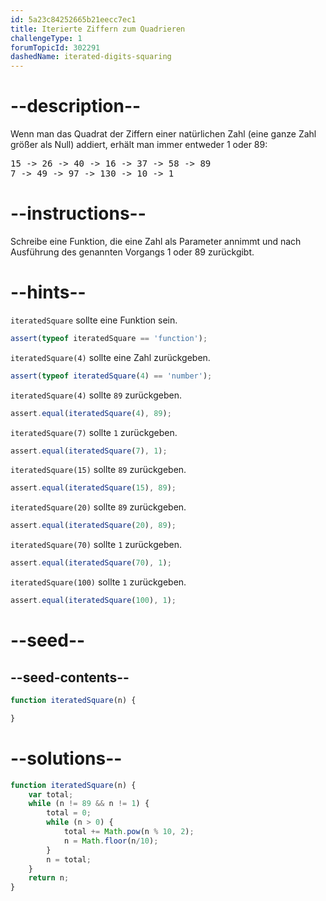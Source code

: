```yaml
---
id: 5a23c84252665b21eecc7ec1
title: Iterierte Ziffern zum Quadrieren
challengeType: 1
forumTopicId: 302291
dashedName: iterated-digits-squaring
---
```


# --description--

Wenn man das Quadrat der Ziffern einer natürlichen Zahl (eine ganze Zahl größer als Null) addiert, erhält man immer entweder 1 oder 89:

<pre>15 -> 26 -> 40 -> 16 -> 37 -> 58 -> 89
7 -> 49 -> 97 -> 130 -> 10 -> 1
</pre>

# --instructions--

Schreibe eine Funktion, die eine Zahl als Parameter annimmt und nach Ausführung des genannten Vorgangs 1 oder 89 zurückgibt.

# --hints--

`iteratedSquare` sollte eine Funktion sein.

```js
assert(typeof iteratedSquare == 'function');
```

`iteratedSquare(4)` sollte eine Zahl zurückgeben.

```js
assert(typeof iteratedSquare(4) == 'number');
```

`iteratedSquare(4)` sollte `89` zurückgeben.

```js
assert.equal(iteratedSquare(4), 89);
```

`iteratedSquare(7)` sollte `1` zurückgeben.

```js
assert.equal(iteratedSquare(7), 1);
```

`iteratedSquare(15)` sollte `89` zurückgeben.

```js
assert.equal(iteratedSquare(15), 89);
```

`iteratedSquare(20)` sollte `89` zurückgeben.

```js
assert.equal(iteratedSquare(20), 89);
```

`iteratedSquare(70)` sollte `1` zurückgeben.

```js
assert.equal(iteratedSquare(70), 1);
```

`iteratedSquare(100)` sollte `1` zurückgeben.

```js
assert.equal(iteratedSquare(100), 1);
```

# --seed--

## --seed-contents--

```js
function iteratedSquare(n) {

}
```

# --solutions--

```js
function iteratedSquare(n) {
    var total;
    while (n != 89 && n != 1) {
        total = 0;
        while (n > 0) {
            total += Math.pow(n % 10, 2);
            n = Math.floor(n/10);
        }
        n = total;
    }
    return n;
}
```
